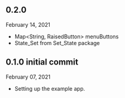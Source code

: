 
## 0.2.0
 February 14, 2021
- Map<String, RaisedButton> menuButtons
- State_Set from Set_State package

## 0.1.0 initial commit
 February 07, 2021
- Setting up the example app.
